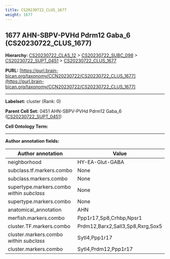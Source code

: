 ```yaml
---
title: CS20230722_CLUS_1677
weight: 1677
---
```

## 1677 AHN-SBPV-PVHd Pdrm12 Gaba_6 (CS20230722_CLUS_1677)
<b>Hierarchy: </b>
[CS20230722_CLAS_12](../CS20230722_CLAS_12) >
[CS20230722_SUBC_098](../CS20230722_SUBC_098) >
[CS20230722_SUPT_0451](../CS20230722_SUPT_0451) >
[CS20230722_CLUS_1677](../CS20230722_CLUS_1677)

**PURL:** [https://purl.brain-bican.org/taxonomy/CCN20230722/CS20230722_CLUS_1677](https://purl.brain-bican.org/taxonomy/CCN20230722/CS20230722_CLUS_1677)

---


**Labelset:** cluster (Rank: 0)

**Parent Cell Set:** 0451 AHN-SBPV-PVHd Pdrm12 Gaba_6 ([CS20230722_SUPT_0451](../CS20230722_SUPT_0451))



**Cell Ontology Term:** 

[MARKER GENES.]: #


---

[TRANSFERRED ANNOTATIONS.]: #


[AUTHOR ANNOTATION FIELDS.]: #


**Author annotation fields:**

| Author annotation | Value |
|-------------------|-------|
|neighborhood|HY-EA-Glut-GABA|
|subclass.tf.markers.combo|None|
|subclass.markers.combo|None|
|supertype.markers.combo _within subclass_|None|
|supertype.markers.combo|None|
|anatomical_annotation|AHN|
|merfish.markers.combo|Ppp1r17,Sp8,Crhbp,Npsr1|
|cluster.TF.markers.combo|Prdm12,Barx2,Sall3,Sp8,Rxrg,Sox5|
|cluster.markers.combo _within subclass_|Sytl4,Ppp1r17|
|cluster.markers.combo|Sytl4,Prdm12,Ppp1r17|
